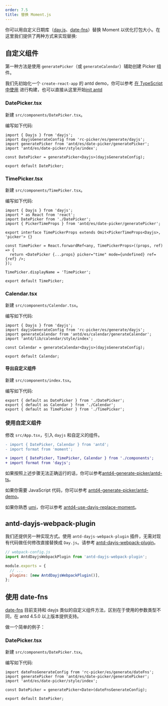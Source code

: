 ```yaml
---
order: 7.5
title: 替换 Moment.js
---
```


你可以用自定义日期库（[day.js](https://day.js.org)、[date-fns](https://date-fns.org)）替换 Moment 以优化打包大小。在这里我们提供了两种方式来实现替换:

## 自定义组件

第一种方法是使用 `generatePicker`（或 `generateCalendar`）辅助创建 Picker 组件。

我们先初始化一个 `create-react-app` 的 antd demo，你可以参考 [在 TypeScript 中使用](/docs/react/use-in-typescript) 进行构建，也可以直接从这里开始[init antd](https://github.com/xiaohuoni/antd4-generate-picker/commit/47fec964e36d48bd15760f8f5abcb9655c259aa6)

### DatePicker.tsx

新建 `src/components/DatePicker.tsx`。

编写如下代码:

```tsx
import { Dayjs } from 'dayjs';
import dayjsGenerateConfig from 'rc-picker/es/generate/dayjs';
import generatePicker from 'antd/es/date-picker/generatePicker';
import 'antd/es/date-picker/style/index';

const DatePicker = generatePicker<Dayjs>(dayjsGenerateConfig);

export default DatePicker;
```

### TimePicker.tsx

新建 `src/components/TimePicker.tsx`。

编写如下代码:

```tsx
import { Dayjs } from 'dayjs';
import * as React from 'react';
import DatePicker from './DatePicker';
import { PickerTimeProps } from 'antd/es/date-picker/generatePicker';

export interface TimePickerProps extends Omit<PickerTimeProps<Dayjs>, 'picker'> {}

const TimePicker = React.forwardRef<any, TimePickerProps>((props, ref) => {
  return <DatePicker {...props} picker="time" mode={undefined} ref={ref} />;
});

TimePicker.displayName = 'TimePicker';

export default TimePicker;
```

### Calendar.tsx

新建 `src/components/Calendar.tsx`。

编写如下代码:

```tsx
import { Dayjs } from 'dayjs';
import dayjsGenerateConfig from 'rc-picker/es/generate/dayjs';
import generateCalendar from 'antd/es/calendar/generateCalendar';
import 'antd/lib/calendar/style/index';

const Calendar = generateCalendar<Dayjs>(dayjsGenerateConfig);

export default Calendar;
```

#### 导出自定义组件

新建 `src/components/index.tsx`。

编写如下代码:

```tsx
export { default as DatePicker } from './DatePicker';
export { default as Calendar } from './Calendar';
export { default as TimePicker } from './TimePicker';
```

### 使用自定义组件

修改 `src/App.tsx`，引入 `dayjs` 和自定义的组件。

```diff
- import { DatePicker, Calendar } from 'antd';
- import format from 'moment';

+ import { DatePicker, TimePicker, Calendar } from './components';
+ import format from 'dayjs';
```

如果按照上述步骤无法正确运行的话，你可以参考[antd4-generate-picker/antd-ts](https://github.com/xiaohuoni/antd4-generate-picker/tree/master/antd-ts)。

如果你需要 JavaScript 代码，你可以参考 [antd4-generate-picker/antd-demo](https://github.com/xiaohuoni/antd4-generate-picker/tree/master/antd-demo)。

如果你熟悉 [umi](https://umijs.org/)，你可以参考 [antd4-use-dayjs-replace-moment](https://github.com/xiaohuoni/antd4-use-dayjs-replace-moment)。

## antd-dayjs-webpack-plugin

我们还提供另一种实现方式。使用 `antd-dayjs-webpack-plugin` 插件，无需对现有代码做任何修改直接替换成 `Day.js`。请参考 [antd-dayjs-webpack-plugin](https://github.com/ant-design/antd-dayjs-webpack-plugin)。

```js
// webpack-config.js
import AntdDayjsWebpackPlugin from 'antd-dayjs-webpack-plugin';

module.exports = {
  // ...
  plugins: [new AntdDayjsWebpackPlugin()],
};
```

## 使用 date-fns

[date-fns](https://date-fns.org/) 目前支持和 dayjs 类似的自定义组件方法，区别在于使用的参数类型不同，在 antd 4.5.0 以上版本提供支持。

做一个简单的例子：

### DatePicker.tsx

新建 `src/components/DatePicker.tsx`。

编写如下代码:

```tsx
import dateFnsGenerateConfig from 'rc-picker/es/generate/dateFns';
import generatePicker from 'antd/es/date-picker/generatePicker';
import 'antd/es/date-picker/style/index';

const DatePicker = generatePicker<Date>(dateFnsGenerateConfig);

export default DatePicker;
```
